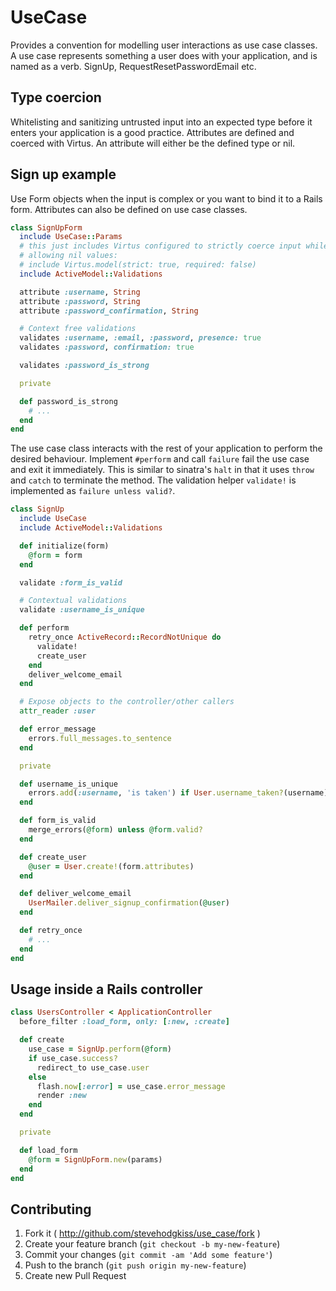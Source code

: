 # UseCase

Provides a convention for modelling user interactions as use case classes. A
use case represents something a user does with your application, and is named
as a verb. SignUp, RequestResetPasswordEmail etc.

## Type coercion

Whitelisting and sanitizing untrusted input into an expected type before it
enters your application is a good practice. Attributes are defined and coerced
with Virtus. An attribute will either be the defined type or nil.

## Sign up example

Use Form objects when the input is complex or you want to bind it to a Rails
form. Attributes can also be defined on use case classes.

```ruby
class SignUpForm
  include UseCase::Params
  # this just includes Virtus configured to strictly coerce input while
  # allowing nil values:
  # include Virtus.model(strict: true, required: false)
  include ActiveModel::Validations

  attribute :username, String
  attribute :password, String
  attribute :password_confirmation, String

  # Context free validations
  validates :username, :email, :password, presence: true
  validates :password, confirmation: true

  validates :password_is_strong

  private

  def password_is_strong
    # ...
  end
end
```

The use case class interacts with the rest of your application to perform the
desired behaviour. Implement `#perform` and call `failure` fail the use case and
exit it immediately. This is similar to sinatra's `halt` in that it uses
`throw` and `catch` to terminate the method. The validation helper `validate!`
is implemented as `failure unless valid?`.

```ruby
class SignUp
  include UseCase
  include ActiveModel::Validations

  def initialize(form)
    @form = form
  end

  validate :form_is_valid

  # Contextual validations
  validate :username_is_unique

  def perform
    retry_once ActiveRecord::RecordNotUnique do
      validate!
      create_user
    end
    deliver_welcome_email
  end

  # Expose objects to the controller/other callers
  attr_reader :user

  def error_message
    errors.full_messages.to_sentence
  end

  private

  def username_is_unique
    errors.add(:username, 'is taken') if User.username_taken?(username)
  end

  def form_is_valid
    merge_errors(@form) unless @form.valid?
  end

  def create_user
    @user = User.create!(form.attributes)
  end

  def deliver_welcome_email
    UserMailer.deliver_signup_confirmation(@user)
  end

  def retry_once
    # ...
  end
end
```

## Usage inside a Rails controller

```ruby
class UsersController < ApplicationController
  before_filter :load_form, only: [:new, :create]

  def create
    use_case = SignUp.perform(@form)
    if use_case.success?
      redirect_to use_case.user
    else
      flash.now[:error] = use_case.error_message
      render :new
    end
  end

  private

  def load_form
    @form = SignUpForm.new(params)
  end
end
```

## Contributing

1. Fork it ( http://github.com/stevehodgkiss/use_case/fork )
2. Create your feature branch (`git checkout -b my-new-feature`)
3. Commit your changes (`git commit -am 'Add some feature'`)
4. Push to the branch (`git push origin my-new-feature`)
5. Create new Pull Request
